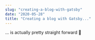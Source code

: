 ```yaml
---
slug: "creating-a-blog-with-gatsby"
date: "2020-05-28"
title: "Creating a blog with Gatsby..."
---
```




... is actually pretty straight forward 🙌